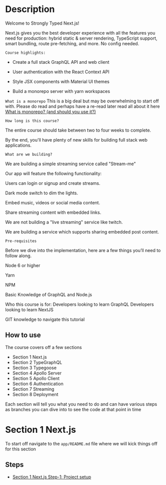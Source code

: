 # Description

Welcome to Strongly Typed Next.js!

Next.js gives you the best developer experience with all the features you need for production: hybrid static & server rendering, TypeScript support, smart bundling, route pre-fetching, and more. No config needed.

`Course highlights:`

- Create a full stack GraphQL API and web client

- User authentication with the React Context API

- Style JSX components with Material UI themes

- Build a monorepo server with yarn workspaces

`What is a monorepo`
This is a big deal but may be overwhelming to start off with. Please do read and perhaps have a re-read later
read all about it here [What is monorepo? (and should you use it?)](https://semaphoreci.com/blog/what-is-monorepo)

`How long is this course?`

The entire course should take between two to four weeks to complete.

By the end, you'll have plenty of new skills for building full stack web applications.

`What are we building?`

We are building a simple streaming service called "Stream-me"

Our app will feature the following functionality:

Users can login or signup and create streams.

Dark mode switch to dim the lights.

Embed music, videos or social media content.

Share streaming content with embedded links.

We are not building a "live streaming" service like twitch.

We are building a service which supports sharing embedded post content.

`Pre-requisites`

Before we dive into the implementation, here are a few things you’ll need to follow along.

Node 6 or higher

Yarn

NPM

Basic Knowledge of GraphQL and Node.js

Who this course is for:
Developers looking to learn GraphQL
Developers looking to learn NextJS

GIT knowledge to navigate this tutorial

## How to use

The course covers off a few sections

- Section 1 Next.js
- Section 2 TypeGraphQL
- Section 3 Typegoose
- Section 4 Apollo Server
- Section 5 Apollo Client
- Section 6 Authentication
- Section 7 Streaming
- Section 8 Deployment

Each section will tell you what you need to do and can have various steps as branches you can dive into to see the code at that point in time

# Section 1 Next.js

To start off navigate to the `app/README.md` file where we will kick things off for this section

## Steps

- [Section 1 Next.js Step-1: Project setup](https://github.com/dunatron/stream-me/tree/section-1-step-1/app)
